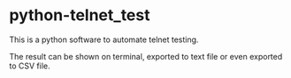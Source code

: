 # python-telnet_test

This is a python software to automate telnet testing.

The result can be shown on terminal, exported to text file or even exported to CSV file.
